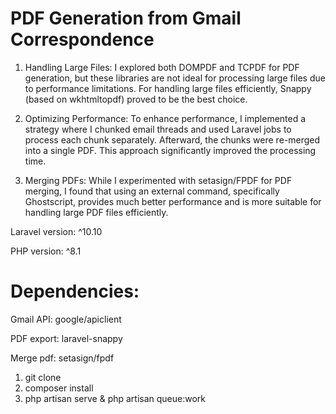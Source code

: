 # PDF Generation from Gmail Correspondence

1. Handling Large Files: I explored both DOMPDF and TCPDF for PDF generation, but these libraries are not ideal for processing large files due to performance limitations. For handling large files efficiently, Snappy (based on wkhtmltopdf) proved to be the best choice.

2. Optimizing Performance: To enhance performance, I implemented a strategy where I chunked email threads and used Laravel jobs to process each chunk separately. Afterward, the chunks were re-merged into a single PDF. This approach significantly improved the processing time.

3. Merging PDFs: While I experimented with setasign/FPDF for PDF merging, I found that using an external command, specifically Ghostscript, provides much better performance and is more suitable for handling large PDF files efficiently.


Laravel version: ^10.10

PHP version: ^8.1


# Dependencies:

Gmail API: google/apiclient

PDF export: laravel-snappy

Merge pdf: setasign/fpdf


1. git clone
2. composer install
4. php artisan serve & php artisan queue:work
